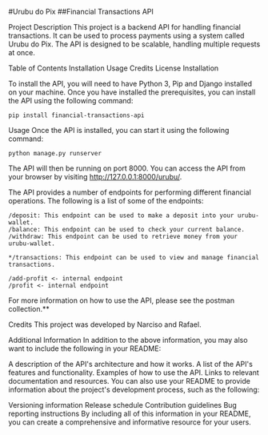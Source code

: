 #Urubu do Pix
##Financial Transactions API

Project Description
This project is a backend API for handling financial transactions. It can be used to process payments using a system called Urubu do Pix. The API is designed to be scalable, handling multiple requests at once.

Table of Contents
Installation
Usage
Credits
License
Installation

To install the API, you will need to have Python 3, Pip and Django installed on your machine. Once you have installed the prerequisites, you can install the API using the following command:

```
pip install financial-transactions-api
```

Usage
Once the API is installed, you can start it using the following command:

```
python manage.py runserver
```


The API will then be running on port 8000. You can access the API from your browser by visiting http://127.0.0.1:8000/urubu/.

The API provides a number of endpoints for performing different financial operations. The following is a list of some of the endpoints:

```
/deposit: This endpoint can be used to make a deposit into your urubu-wallet.
/balance: This endpoint can be used to check your current balance.
/withdraw: This endpoint can be used to retrieve money from your urubu-wallet.

*/transactions: This endpoint can be used to view and manage financial transactions.

/add-profit <- internal endpoint
/profit <- internal endpoint
```
For more information on how to use the API, please see the postman collection.**


Credits
This project was developed by Narciso and Rafael.

Additional Information
In addition to the above information, you may also want to include the following in your README:

A description of the API's architecture and how it works.
A list of the API's features and functionality.
Examples of how to use the API.
Links to relevant documentation and resources.
You can also use your README to provide information about the project's development process, such as the following:

Versioning information
Release schedule
Contribution guidelines
Bug reporting instructions
By including all of this information in your README, you can create a comprehensive and informative resource for your users.